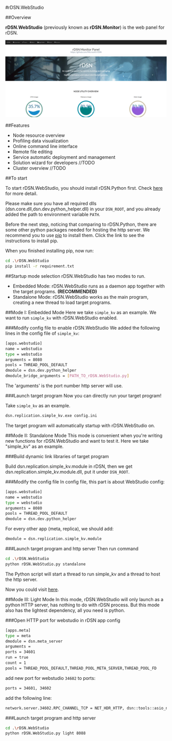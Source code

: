 
#rDSN.WebStudio

##Overview

**rDSN.WebStudio** (previously known as **rDSN.Monitor**) is the web panel for rDSN.

![Main Screen](https://raw.githubusercontent.com/mcfatealan/rDSN.Screenshots/master/main.png)

##Features

* Node resource overview
* Profiling data visualization
* Online command line interface 
* Remote file editing 
* Service automatic deployment and management 
* Solution wizard for developers //TODO
* Cluster overview  //TODO

##To start

To start rDSN.WebStudio, you should install rDSN.Python first. Check [here](https://github.com/rDSN-Projects/rDSN.Python/blob/master/README.md) for more detail.

Please make sure you have all  required dlls (dsn.core.dll,dsn.dev.python_helper.dll) in your `DSN_ROOT`, and you already added the path to environment variable `PATH`.

Before the next step, noticing that comparing to rDSN.Python, there are some other python packages needed for hosting the http server. We recommend you to use [pip](https://pip.pypa.io/en/stable/installing/) to install them. Click the link to see the instructions to install pip.

When you finished installing pip, now run:
```bash
cd .\rDSN.WebStudio
pip install -r requirement.txt
```

##Startup mode selection
rDSN.WebStudio has two modes to run.

* Embedded Mode: rDSN.WebStudio runs as a daemon app together with the target programs. **(RECOMMENDED)** 
* Standalone Mode: rDSN.WebStudio works as the main program, creating a new thread to load target programs. 


##Mode I: Embedded Mode
Here we take `simple_kv` as an example. We want to run `simple_kv` with rDSN.WebStudio enabled.

###Modify config file to enable rDSN.WebStudio
We added the following lines in the config file of `simple_kv`:
```bash
[apps.webstudio]
name = webstudio
type = webstudio
arguments = 8080
pools = THREAD_POOL_DEFAULT
dmodule = dsn.dev.python_helper
dmodule_bridge_arguments = [PATH_TO_rDSN.WebStudio.py]
```

The 'arguments' is the port number http server will use. 

###Launch target program
Now you can directly run your target program!

Take `simple_kv` as an example.

```bash
dsn.replication.simple_kv.exe config.ini
```

The target program will automatically startup with rDSN.WebStudio on.

##Mode II: Standalone Mode
This mode is convenient when you're writing new functions for rDSN.WebStudio and want to test it. Here we take "simple_kv" as an example.


###Build dynamic link libraries of target program

Build dsn.replication.simple_kv.module in rDSN, then we get dsn.replication.simple_kv.module.dll, put it under `DSN_ROOT`.

###Modify the config file
In config file, this part is about WebStudio config:
```bash
[apps.webstudio]
name = webstudio
type = webstudio
arguments = 8080
pools = THREAD_POOL_DEFAULT
dmodule = dsn.dev.python_helper
```

For every other app (meta, replica), we should add:
```bash
dmodule = dsn.replication.simple_kv.module
```

###Launch target program and http server
Then run command
```bash
cd .\rDSN.WebStudio
python rDSN.WebStudio.py standalone
```
The Python script will start a thread to run simple_kv and a thread to host the http server.

Now you could visit [here](http://localhost:8080).

##Mode III: Light Mode
In this mode, rDSN.WebStudio will only launch as a python HTTP server, has nothing to do with rDSN process. But this mode also has the lightest dependency, all you need is python.

###Open HTTP port for webstudio in rDSN app config
```bash
[apps.meta]
type = meta
dmodule = dsn.meta_server
arguments = 
ports = 34601
run = true
count = 1 
pools = THREAD_POOL_DEFAULT,THREAD_POOL_META_SERVER,THREAD_POOL_FD

```

add new port for webstudio `34602` to ports:
```bash
ports = 34601, 34602
```

add the following line:
```bash
network.server.34602.RPC_CHANNEL_TCP = NET_HDR_HTTP, dsn::tools::asio_network_provider, 65536
```

###Launch target program and http server
```bash
cd .\rDSN.WebStudio
python rDSN.WebStudio.py light 8088
```




